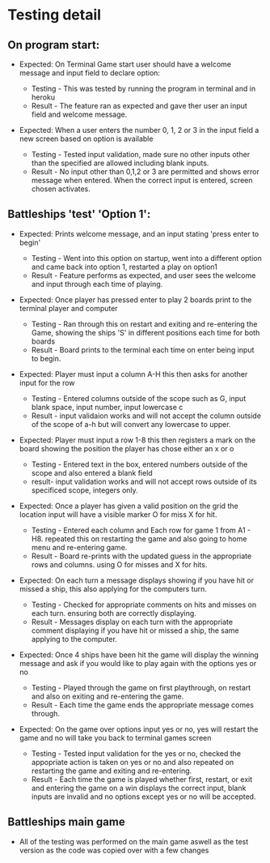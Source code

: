 # Testing detail
## On program start:
- Expected: On Terminal Game start user should have a welcome message and input field to declare option:
    - Testing - This was tested by running the program in terminal and in heroku
    - Result - The feature ran as expected and gave ther user an input field and welcome message.

- Expected: When a user enters the number 0, 1, 2 or 3 in the input field a new screen based on option is available
    - Testing - Tested input validation, made sure no other inputs other than the specified are allowed including blank inputs.
    - Result - No input other than 0,1,2 or 3 are permitted and shows error message when entered. When the correct input is entered, screen chosen activates.

## Battleships 'test' 'Option 1':
- Expected: Prints welcome message, and an input stating 'press enter to begin'
    - Testing - Went into this option on startup, went into a different option and came back into option 1, restarted a play on option1
    - Result - Feature performs as expected, and user sees the welcome and input through each time of playing. 

- Expected: Once player has pressed enter to play 2 boards print to the terminal player and computer
    - Testing - Ran through this on restart and exiting and re-entering the Game, showing the ships 'S' in different positions each time for both boards
    - Result - Board prints to the terminal each time on enter being input to begin.

- Expected: Player must input a column A-H this then asks for another input for the row
    - Testing - Entered columns outside of the scope such as G, input blank space, input number, input lowercase c
    - Result - input validaion works and will not accept the column outside of the scope of a-h but will convert any lowercase to upper.

- Expected: Player must input a row 1-8 this then registers a mark on the board showing the position the player has chose either an x or o
    - Testing - Entered text in the box, entered numbers outside of the scope and also entered a blank field
    - result- input validation works and will not accept rows outside of its specificed scope, integers only.

- Expected: Once a player has given a valid position on the grid the location input will have a visible marker O for miss X for hit.
    - Testing - Entered each column and Each row for game 1 from A1 - H8. repeated this on restarting the game and also going to home menu and re-entering game.
    - Result - Board re-prints with the updated guess in the appropriate rows and columns. using O for misses and X for hits.

- Expected: On each turn a message displays showing if you have hit or missed a ship, this also applying for the computers turn. 
    - Testing - Checked for appropriate comments on hits and misses on each turn. ensuring both are correctly displaying. 
    - Result - Messages display on each turn with the appropriate comment displaying if you have hit or missed a ship, the same applying to the computer.

- Expected: Once 4 ships have been hit the game will display the winning message and ask if you would like to play again with the options yes or no
    - Testing - Played through the game on first playthrough, on restart and also on exiting and re-entering the game.
    - Result - Each time the game ends the appropriate message comes through.

- Expected: On the game over options input yes or no, yes will restart the game and no will take you back to terminal games screen
    - Testing - Tested input validation for the yes or no, checked the appopriate action is taken on yes or no and also repeated on restarting the game and exiting and re-entering. 
    - Result - Each time the game is played whether first, restart, or exit and entering the game on a win displays the correct input, blank inputs are invalid and no options except yes or no will be accepted.

## Battleships main game

- All of the testing was performed on the main game aswell as the test version as the code was copied over with a few changes 

